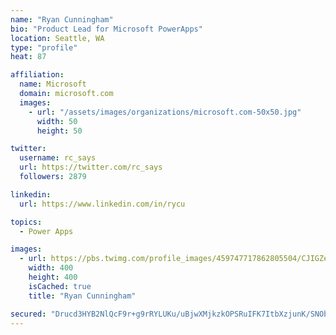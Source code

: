 ```yaml
---
name: "Ryan Cunningham"
bio: "Product Lead for Microsoft PowerApps"
location: Seattle, WA
type: "profile"
heat: 87

affiliation:
  name: Microsoft
  domain: microsoft.com
  images:
    - url: "/assets/images/organizations/microsoft.com-50x50.jpg"
      width: 50
      height: 50

twitter:
  username: rc_says
  url: https://twitter.com/rc_says
  followers: 2879

linkedin:
  url: https://www.linkedin.com/in/rycu

topics:
  - Power Apps

images:
  - url: https://pbs.twimg.com/profile_images/459747717862805504/CJIGZejd_400x400.png
    width: 400
    height: 400
    isCached: true
    title: "Ryan Cunningham"

secured: "Drucd3HYB2NlQcF9r+g9rRYLUKu/uBjwXMjkzkOPSRuIFK7ItbXzjunK/SNObHm+eCclFARIDbML91ABXjS49NXx2AYIX84stSSknaTWbNoWWnndW/5r5beKgHjy6vLA27V6LGj3HhrtD7Qrbwgm91q7on1HjkwkFP56UMGjjP1tjeSuDCriXZJa0WJda6NU8g0gJIuEKiqAbeiDnSPC21Eu0RSSKG4r39sRrZ1JaMuZnli7SRWJ0FWeYd5Em0XLQyKwMSRNVUE7ADUuk/XLCY4aGCrgPpTH11N+WP7RixTyOP62u7WuoQvWLsQXmhiSpS6q/1aZlLQTIPxttf1wpKCASh7qpSSM+Tp1PY9W658+OZk3DcCI7vq2waU+Nb2J1xC6Iel30qCk/I0AF7N/vOxVF/HsNpkG8lgarrOoMuQ=;XZozmCGKZGM9ZFBwoo23Cw=="
---
```


